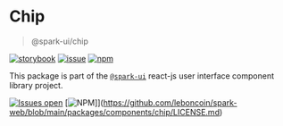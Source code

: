 # Chip

> @spark-ui/chip

[![storybook](https://img.shields.io/badge/storybook-black?logo=storybook)](https://sparkui.vercel.app/?path=/docs/components-chip--docs)
[![issue](https://img.shields.io/badge/report%20a%20bug-black?logo=openbugbounty&logoColor=red)](https://github.com/leboncoin/spark-web/issues/new?&projects=4&template=bug-report.yml&assignees=&labels=Component,Component%3A%20chip)
[![npm](https://img.shields.io/npm/dt/%40spark-ui/chip?logo=npm&labelColor=black)](https://www.npmjs.com/package/@spark-ui/chip)

This package is part of the [`@spark-ui`](https://github.com/leboncoin/spark-web) react-js user interface component library project.

[![Issues open](https://img.shields.io/github/issues-search/leboncoin/spark-web?query=is%3Aopen%20label%3A%22Component%3A%20chip%22&logo=openbugbounty&logoColor=red&label=issues%20open&color=red)](https://github.com/leboncoin/spark-web/issues?q=is%3Aopen+label%3Achip)
[![NPM](https://img.shields.io/npm/l/%40spark-ui%2Fchip)]](https://github.com/leboncoin/spark-web/blob/main/packages/components/chip/LICENSE.md)
